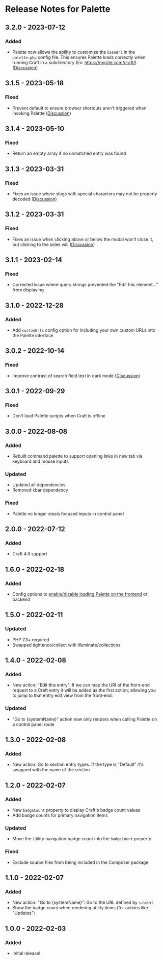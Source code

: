 # Release Notes for Palette

## 3.2.0 - 2023-07-12

### Added
- Palette now allows the ability to customize the `baseUrl` in the `palette.php` config file. This ensures Palette loads correctly when running Craft in a subdirectory (Ex: https://mysite.com/craft/). ([Discussion](https://github.com/trendyminds/craft-palette/discussions/27))

## 3.1.5 - 2023-05-18

### Fixed
- Prevent default to ensure browser shortcuts aren't triggered when invoking Palette ([Discussion](https://github.com/trendyminds/craft-palette/discussions/31))

## 3.1.4 - 2023-05-10

### Fixed
- Return an empty array if no unmatched entry was found

## 3.1.3 - 2023-03-31

### Fixed
- Fixes an issue where slugs with special characters may not be properly decoded ([Discussion](https://github.com/trendyminds/craft-palette/discussions/24))

## 3.1.2 - 2023-03-31

### Fixed
- Fixes an issue when clicking above or below the modal won't close it, but clicking to the sides will ([Discussion](https://github.com/trendyminds/craft-palette/discussions/28))

## 3.1.1 - 2023-02-14

### Fixed
- Corrected issue where query strings prevented the "Edit this element..." from displaying

## 3.1.0 - 2022-12-28

### Added
- Add `customUrls` config option for including your own custom URLs into the Palette interface

## 3.0.2 - 2022-10-14

### Fixed
- Improve contrast of search field text in dark mode ([Discussion](https://github.com/trendyminds/craft-palette/discussions/22))

## 3.0.1 - 2022-09-29

### Fixed
- Don't load Palette scripts when Craft is offline

## 3.0.0 - 2022-08-08

### Added
- Rebuilt command palette to support opening links in new tab via keyboard and mouse inputs

### Updated
- Updated all dependencies
- Removed kbar dependency

### Fixed
- Palette no longer steals focused inputs in control panel

## 2.0.0 - 2022-07-12

### Added
- Craft 4.0 support

## 1.6.0 - 2022-02-18

### Added
- Config options to [enable/disable loading Palette on the frontend](https://github.com/trendyminds/craft-palette/discussions/8) or backend

## 1.5.0 - 2022-02-11

### Updated
- PHP 7.3+ required
- Swapped tightenco/collect with illuminate/collections

## 1.4.0 - 2022-02-08

### Added
- New action: "Edit this entry". If we can map the URI of the front-end request to a Craft entry it will be added as the first action; allowing you to jump to that entry edit view from the front-end.

### Updated
- "Go to {systemName}" action now only renders when calling Palette on a control panel route

## 1.3.0 - 2022-02-08

### Added
- New action: Go to section entry types. If the type is "Default" it's swapped with the name of the section

## 1.2.0 - 2022-02-07

### Added
- New `badgeCount` property to display Craft's badge count values
- Add badge counts for primary navigation items

### Updated
- Move the Utility navigation badge count into the `badgeCount` property

### Fixed
- Exclude source files from being included in the Composer package

## 1.1.0 - 2022-02-07

### Added
- New action: "Go to {systemName}": Go to the URL defined by `siteUrl`
- Show the badge count when rendering utility items (for actions like "Updates")

## 1.0.0 - 2022-02-03

### Added
- Initial release!
